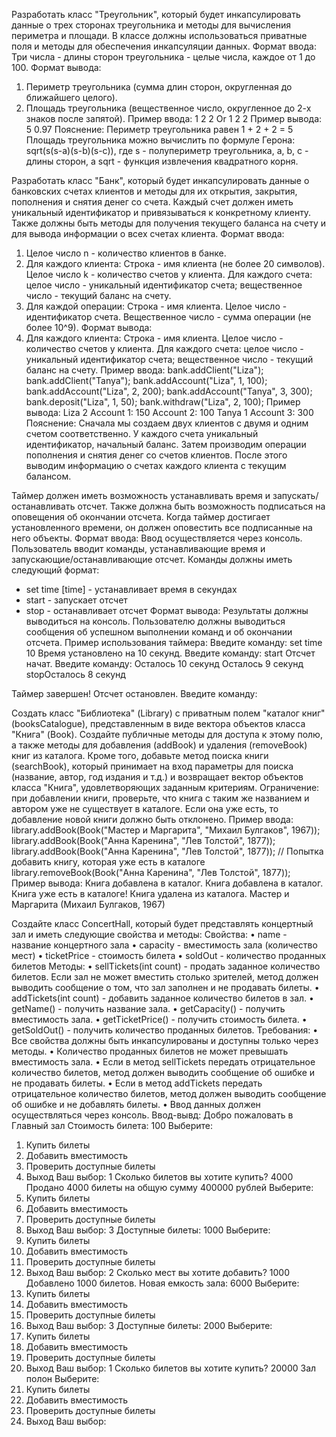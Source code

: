 Разработать класс "Треугольник", который будет инкапсулировать данные о трех сторонах треугольника и методы для вычисления периметра и площади. В классе должны использоваться приватные поля и методы для обеспечения инкапсуляции данных.
Формат ввода:
Три числа - длины сторон треугольника - целые числа, каждое от 1 до 100.
Формат вывода:
1. Периметр треугольника (сумма длин сторон, округленная до ближайшего целого).
2. Площадь треугольника (вещественное число, округленное до 2-х знаков после запятой).
Пример ввода:
1 2 2 
Or
1
2
2
Пример вывода:
5
0.97
Пояснение: 
Периметр треугольника равен 1 + 2 + 2 = 5
Площадь треугольника можно вычислить по формуле Герона: sqrt(s(s-a)(s-b)(s-c)), где s - полупериметр треугольника, a, b, c - длины сторон, а sqrt - функция извлечения квадратного корня.




Разработать класс "Банк", который будет инкапсулировать данные о банковских счетах клиентов и методы для их открытия, закрытия, пополнения и снятия денег со счета. Каждый счет должен иметь уникальный идентификатор и привязываться к конкретному клиенту. Также должны быть методы для получения текущего баланса на счету и для вывода информации о всех счетах клиента.
Формат ввода:
1. Целое число n - количество клиентов в банке.
2. Для каждого клиента:
Строка - имя клиента (не более 20 символов).
Целое число k - количество счетов у клиента.
Для каждого счета: целое число - уникальный идентификатор счета; вещественное число - текущий баланс на счету.
4. Для каждой операции:
Строка - имя клиента.
Целое число - идентификатор счета.
Вещественное число - сумма операции (не более 10^9).
Формат вывода:
1. Для каждого клиента:
Строка - имя клиента.
Целое число - количество счетов у клиента.
Для каждого счета: целое число - уникальный идентификатор счета; вещественное число - текущий баланс на счету.
Пример ввода:
bank.addClient("Liza");
    bank.addClient("Tanya");
    bank.addAccount("Liza", 1, 100);
    bank.addAccount("Liza", 2, 200);
    bank.addAccount("Tanya", 3, 300);
    bank.deposit("Liza", 1, 50);
    bank.withdraw("Liza", 2, 100);
Пример вывода:
Liza
2
Account 1: 150
Account 2: 100
Tanya
1
Account 3: 300
Пояснение: 
Сначала мы создаем двух клиентов с двумя и одним счетом соответственно. У каждого счета уникальный идентификатор, начальный баланс. 
Затем производим операции пополнения и снятия денег со счетов клиентов.
После этого выводим информацию о счетах каждого клиента с текущим балансом.




Таймер должен иметь возможность устанавливать время и запускать/останавливать отсчет. Также должна быть возможность подписаться на оповещения об окончании отсчета. Когда таймер достигает установленного времени, он должен оповестить все подписанные на него объекты.
Формат ввода:
Ввод осуществляется через консоль. Пользователь вводит команды, устанавливающие время и запускающие/останавливающие отсчет.
Команды должны иметь следующий формат:
- set time [time] - устанавливает время в секундах
- start - запускает отсчет
- stop - останавливает отсчет
Формат вывода:
Результаты должны выводиться на консоль. Пользователю должны выводиться сообщения об успешном выполнении команд и об окончании отсчета.
Пример использования таймера:
Введите команду: set time 10
Время установлено на 10 секунд.
Введите команду: start
Отсчет начат.
Введите команду: Осталось 10 секунд
Осталось 9 секунд
stopОсталось 8 секунд

Таймер завершен!
Отсчет остановлен.
Введите команду:



Создать класс "Библиотека" (Library) с приватным полем "каталог книг" (booksCatalogue), представленным в виде вектора объектов класса "Книга" (Book). Создайте публичные методы для доступа к этому полю, а также методы для добавления (addBook) и удаления (removeBook) книг из каталога. Кроме того, добавьте метод поиска книги (searchBook), который принимает на вход параметры для поиска (название, автор, год издания и т.д.) и возвращает вектор объектов класса "Книга", удовлетворяющих заданным критериям.
Ограничение: при добавлении книги, проверьте, что книга с таким же названием и автором уже не существует в каталоге. Если она уже есть, то добавление новой книги должно быть отклонено.
Пример ввода:
library.addBook(Book("Мастер и Маргарита", "Михаил Булгаков", 1967));
    library.addBook(Book("Анна Каренина", "Лев Толстой", 1877));
    library.addBook(Book("Анна Каренина", "Лев Толстой", 1877)); // Попытка добавить книгу, которая уже есть в каталоге
    library.removeBook(Book("Анна Каренина", "Лев Толстой", 1877));
Пример вывода:
Книга добавлена в каталог.
Книга добавлена в каталог.
Книга уже есть в каталоге!
Книга удалена из каталога.
Мастер и Маргарита (Михаил Булгаков, 1967)



Создайте класс ConcertHall, который будет представлять концертный зал и иметь следующие свойства и методы:
Свойства:
•	name - название концертного зала
•	capacity - вместимость зала (количество мест)
•	ticketPrice - стоимость билета
•	soldOut - количество проданных билетов
Методы:
•	sellTickets(int count) - продать заданное количество билетов. Если зал не может вместить столько зрителей, метод должен выводить сообщение о том, что зал заполнен и не продавать билеты.
•	addTickets(int count) - добавить заданное количество билетов в зал.
•	getName() - получить название зала.
•	getCapacity() - получить вместимость зала.
•	getTicketPrice() - получить стоимость билета.
•	getSoldOut() - получить количество проданных билетов.
Требования:
•	Все свойства должны быть инкапсулированы и доступны только через методы.
•	Количество проданных билетов не может превышать вместимость зала.
•	Если в метод sellTickets передать отрицательное количество билетов, метод должен выводить сообщение об ошибке и не продавать билеты.
•	Если в метод addTickets передать отрицательное количество билетов, метод должен выводить сообщение об ошибке и не добавлять билеты.
•	Ввод данных должен осуществляться через консоль.
Ввод-вывд:
Добро пожаловать в Главный зал
Стоимость билета: 100
Выберите:
1. Купить билеты
2. Добавить вместимость
3. Проверить доступные билеты
4. Выход
Ваш выбор: 1
Сколько билетов вы хотите купить? 4000
Продано 4000 билеты на общую сумму 400000 рублей
Выберите:
1. Купить билеты
2. Добавить вместимость
3. Проверить доступные билеты
4. Выход
Ваш выбор: 3
Доступные билеты: 1000
Выберите:
1. Купить билеты
2. Добавить вместимость
3. Проверить доступные билеты
4. Выход
Ваш выбор: 2
Сколько мест вы хотите добавить? 1000
Добавлено 1000 билетов. Новая емкость зала: 6000
Выберите:
1. Купить билеты
2. Добавить вместимость
3. Проверить доступные билеты
4. Выход
Ваш выбор: 3
Доступные билеты: 2000
Выберите:
1. Купить билеты
2. Добавить вместимость
3. Проверить доступные билеты
4. Выход
Ваш выбор: 1
Сколько билетов вы хотите купить? 20000
Зал полон
Выберите:
1. Купить билеты
2. Добавить вместимость
3. Проверить доступные билеты
4. Выход
Ваш выбор:

